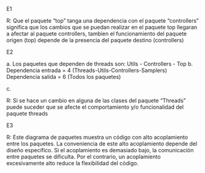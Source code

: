 E1

R: Que el paquete “top” tanga una dependencia con el paquete “controllers” significa que los cambios que se puedan realizar en el paquete top llegaran a afectar al paquete controllers, tambien el funcionamiento del paquete origen (top) depende de la presencia del paquete destino (controllers)


E2

a. Los paquetes que dependen de threads son: Utils - Controllers - Top
b. 
Dependencia entrada  = 4 (Threads-Utils-Controllers-Samplers)
Dependencia salida = 6 (Todos los paquetes)

c. 

R: Si se hace un cambio en alguna de las clases del paquete “Threads” puede suceder que se afecte el comportamiento y/o funcionalidad del paquete threads 


E3 

R: Este diagrama de paquetes muestra un código con alto acoplamiento entre los paquetes. La conveniencia de este alto acoplamiento depende del diseño específico. Si el acoplamiento es demasiado bajo, la comunicación entre paquetes se dificulta. Por el contrario, un acoplamiento excesivamente alto reduce la flexibilidad del código.
